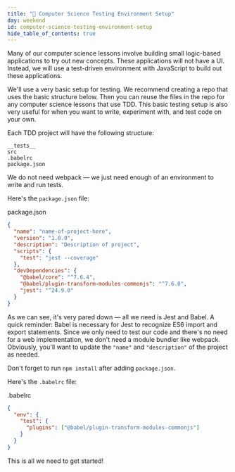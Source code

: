 ```yaml
---
title: "📓 Computer Science Testing Environment Setup"
day: weekend
id: computer-science-testing-environment-setup
hide_table_of_contents: true
---
```


Many of our computer science lessons involve building small logic-based applications to try out new concepts. These applications will not have a UI. Instead, we will use a test-driven environment with JavaScript to build out these applications.

We'll use a very basic setup for testing. We recommend creating a repo that uses the basic structure below. Then you can reuse the files in the repo for any computer science lessons that use TDD. This basic testing setup is also very useful for when you want to write, experiment with, and test code on your own.

Each TDD project will have the following structure:

```
__tests__
src
.babelrc
package.json
```

We do not need webpack — we just need enough of an environment to write and run tests.

Here's the `package.json` file:

<div class="filename">package.json</div>

```json
{
  "name": "name-of-project-here",
  "version": "1.0.0",
  "description": "Description of project",
  "scripts": {
    "test": "jest --coverage"
  },
  "devDependencies": {
    "@babel/core": "^7.6.4",
    "@babel/plugin-transform-modules-commonjs": "^7.6.0",
    "jest": "^24.9.0"
  }
}
```

As we can see, it's very pared down — all we need is Jest and Babel. A quick reminder: Babel is necessary for Jest to recognize ES6 import and export statements. Since we only need to test our code and there's no need for a web implementation, we don't need a module bundler like webpack. Obviously, you'll want to update the `"name"` and `"description"` of the project as needed.

Don't forget to run `npm install` after adding `package.json`.

Here's the `.babelrc` file:

<div class="filename">.babelrc</div>

```json
{
  "env": {
    "test": {
      "plugins": ["@babel/plugin-transform-modules-commonjs"]
    }
  }
}
```

This is all we need to get started!
